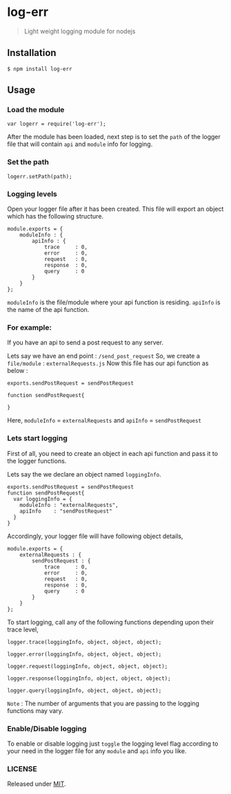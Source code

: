 # log-err
> Light weight logging module for nodejs

## Installation
```shell
$ npm install log-err
```
## Usage

### Load the module
```shell
var logerr = require('log-err');
```
After the module has been loaded, next step is to set the `path` of the logger file that will contain `api` and `module` info for logging.

### Set the path
```shell
logerr.setPath(path);
```

### Logging levels

Open your logger file after it has been created. This file will export an object which has the following structure.

```shell
module.exports = {
    moduleInfo : {
        apiInfo : {
            trace     : 0,
            error     : 0,
            request   : 0,
            response  : 0,
            query     : 0
        }
    }
};
```
`moduleInfo` is the file/module where your api function is residing.
`apiInfo` is the name of the api function.

### For example:
If you have an api to send a post request to any server.

Lets say we have an end point           : `/send_post_request`
So, we create a `file/module`          : `externalRequests.js`
Now this file has our api function as below  :
```shell
exports.sendPostRequest = sendPostRequest

function sendPostRequest{

}
```
Here, `moduleInfo` = `externalRequests` and `apiInfo` = `sendPostRequest`

### Lets start logging

First of all, you need to create an object in each api function and pass it to the logger functions.

Lets say the we declare an object named `loggingInfo`.

```shell
exports.sendPostRequest = sendPostRequest
function sendPostRequest{
  var loggingInfo = {
    moduleInfo : "externalRequests",
    apiInfo    : "sendPostRequest"
  }
}
```

Accordingly, your logger file will have following object details,
```shell
module.exports = {
    externalRequests : {
        sendPostRequest : {
            trace     : 0,
            error     : 0,
            request   : 0,
            response  : 0,
            query     : 0
        }
    }
};
```

To start logging, call any of the following functions depending upon their trace level,

```shell
logger.trace(loggingInfo, object, object, object);
```

```shell
logger.error(loggingInfo, object, object, object);
```

```shell
logger.request(loggingInfo, object, object, object);
```

```shell
logger.response(loggingInfo, object, object, object);
```

```shell
logger.query(loggingInfo, object, object, object);
```

`Note` : The number of arguments that you are passing to the logging functions may vary.

### Enable/Disable logging

To enable or disable logging just `toggle` the logging level flag according to your need in the logger file for any `module` and `api` info you like.

### LICENSE
Released under [MIT](https://github.com/prikshittekta/log-err/blob/master/LICENSE).